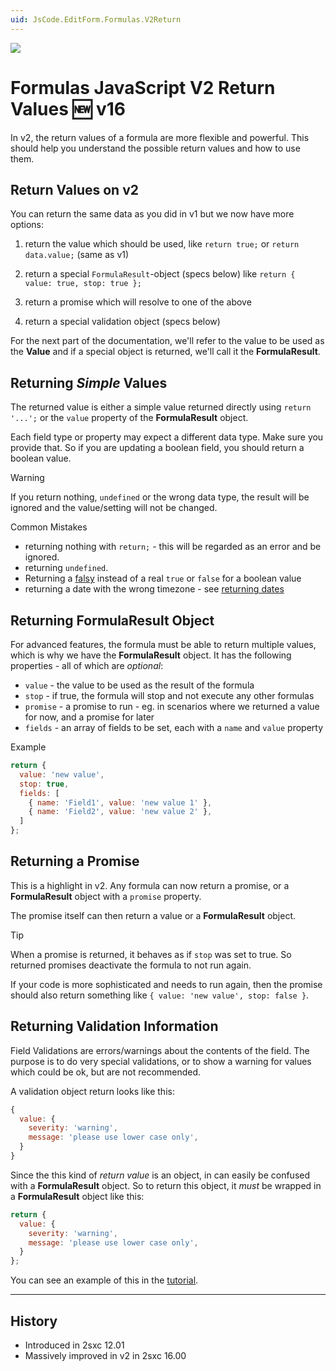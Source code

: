 ```yaml
---
uid: JsCode.EditForm.Formulas.V2Return
---
```


<img src="~/assets/features/formulas.svg" class="feature">

# Formulas JavaScript V2 Return Values 🆕 v16

In v2, the return values of a formula are more flexible and powerful.
This should help you understand the possible return values and how to use them.

## Return Values on v2

You can return the same data as you did in v1 but we now have more options:

1. return the value which should be used, like `return true;` or `return data.value;` (same as v1)

1. return a special `FormulaResult`-object (specs below) like `return { value: true, stop: true };`

1. return a promise which will resolve to one of the above

1. return a special validation object (specs below)

For the next part of the documentation, we'll refer to the value to be used as the **Value** and if a special object is returned, we'll call it the **FormulaResult**.

## Returning _Simple_ Values

The returned value is either a simple value returned directly using `return '...';` or the `value` property of the **FormulaResult** object.

Each field type or property may expect a different data type. Make sure you provide that.
So if you are updating a boolean field, you should return a boolean value.

> [!WARNING]
> If you return nothing, `undefined` or the wrong data type, the result will be ignored and the value/setting will not be changed.

Common Mistakes

* returning nothing with `return;` - this will be regarded as an error and be ignored.
* returning `undefined`.
* Returning a [falsy](https://developer.mozilla.org/en-US/docs/Glossary/Falsy) instead of a real `true` or `false` for a boolean value
* returning a date with the wrong timezone - see [returning dates](xref:JsCode.EditForm.Formulas.ReturnDate)

## Returning FormulaResult Object

For advanced features, the formula must be able to return multiple values, which is why we have the **FormulaResult** object.
It has the following properties - all of which are _optional_:

* `value` - the value to be used as the result of the formula
* `stop` - if true, the formula will stop and not execute any other formulas
* `promise` - a promise to run - eg. in scenarios where we returned a value for now, and a promise for later
* `fields` - an array of fields to be set, each with a `name` and `value` property

Example

```js
return {
  value: 'new value',
  stop: true,
  fields: [
    { name: 'Field1', value: 'new value 1' },
    { name: 'Field2', value: 'new value 2' },
  ]
};
```

## Returning a Promise

This is a highlight in v2.
Any formula can now return a promise, or a **FormulaResult** object with a `promise` property.

The promise itself can then return a value or a **FormulaResult** object.

> [!TIP]
> When a promise is returned, it behaves as if `stop` was set to true.
> So returned promises deactivate the formula to not run again.
>
> If your code is more sophisticated and needs to run again,
> then the promise should also return something like `{ value: 'new value', stop: false }`.


## Returning Validation Information

Field Validations are errors/warnings about the contents of the field.
The purpose is to do very special validations,
or to show a warning for values which could be ok, but are not recommended.

A validation object return looks like this:

```js
{
  value: {
    severity: 'warning',
    message: 'please use lower case only',
  }
}
```

Since the this kind of _return value_ is an object, in can easily be confused with a **FormulaResult** object.
So to return this object, it _must_ be wrapped in a **FormulaResult** object like this:

```js
return {
  value: {
    severity: 'warning',
    message: 'please use lower case only',
  }
};
```

You can see an example of this in the [tutorial](xref:Tut.Formulas).


---

## History

* Introduced in 2sxc 12.01
* Massively improved in v2 in 2sxc 16.00
